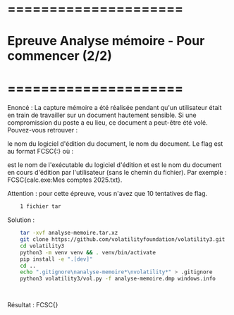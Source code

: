 # =====================
#  Epreuve Analyse mémoire - Pour commencer (2/2)
# =====================

Enoncé : La capture mémoire a été réalisée pendant qu'un utilisateur était en train de travailler sur un document hautement sensible. Si une compromission du poste a eu lieu, ce document a peut-être été volé. Pouvez-vous retrouver :

le nom du logiciel d'édition du document,
le nom du document.
Le flag est au format FCSC{<nom du logiciel>:<nom du document>} où :

<nom du logiciel> est le nom de l'exécutable du logiciel d'édition et
<nom du document> est le nom du document en cours d'édition par l'utilisateur (sans le chemin du fichier).
Par exemple : FCSC{calc.exe:Mes comptes 2025.txt}.

Attention : pour cette épreuve, vous n'avez que 10 tentatives de flag.


```bash
    1 fichier tar
```

Solution : 
```bash
    tar -xvf analyse-memoire.tar.xz
    git clone https://github.com/volatilityfoundation/volatility3.git
    cd volatility3
    python3 -m venv venv && . venv/bin/activate
    pip install -e ".[dev]"
    cd ..
    echo ".gitignore\nanalyse-memoire*\nvolatility*" > .gitignore
    python3 volatility3/vol.py -f analyse-memoire.dmp windows.info
```
```bash
    
```

Résultat : FCSC{}